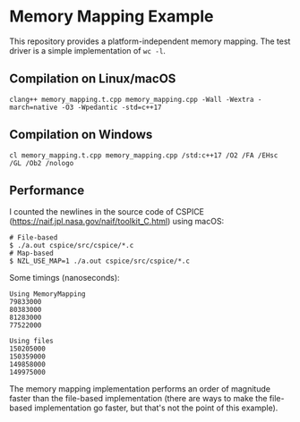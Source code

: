 # Memory Mapping Example

This repository provides a platform-independent memory mapping. The test driver
is a simple implementation of `wc -l`.

## Compilation on Linux/macOS

```
clang++ memory_mapping.t.cpp memory_mapping.cpp -Wall -Wextra -march=native -O3 -Wpedantic -std=c++17
```

## Compilation on Windows

```
cl memory_mapping.t.cpp memory_mapping.cpp /std:c++17 /O2 /FA /EHsc /GL /Ob2 /nologo
```

## Performance

I counted the newlines in the source code of CSPICE
(https://naif.jpl.nasa.gov/naif/toolkit_C.html) using macOS:

```
# File-based
$ ./a.out cspice/src/cspice/*.c
# Map-based
$ NZL_USE_MAP=1 ./a.out cspice/src/cspice/*.c
```

Some timings (nanoseconds):

```
Using MemoryMapping
79833000
80383000
81283000
77522000

Using files
150205000
150359000
149858000
149975000
```

The memory mapping implementation performs an order of magnitude faster than the
file-based implementation (there are ways to make the file-based implementation
go faster, but that's not the point of this example).
